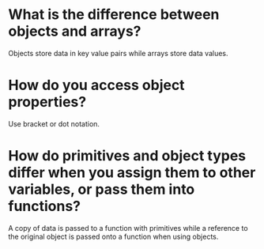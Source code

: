# What is the difference between objects and arrays?
Objects store data in key value pairs while arrays store data values.
# How do you access object properties?
Use bracket or dot notation.
# How do primitives and object types differ when you assign them to other variables, or pass them into functions?
A copy of data is passed to a function with primitives while a reference to the original object is passed onto a function when using objects.